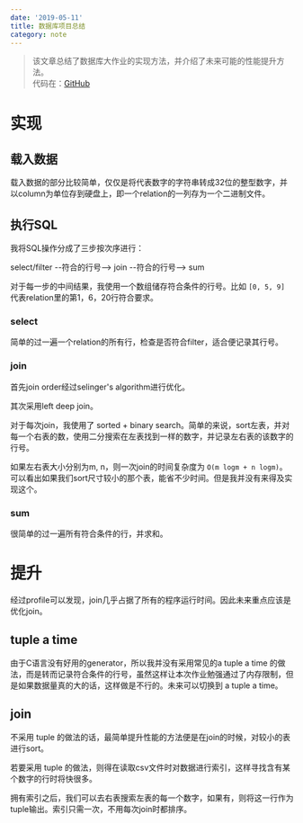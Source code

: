 ```yaml
---
date: '2019-05-11'
title: 数据库项目总结
category: note
---
```


> 该文章总结了数据库大作业的实现方法，并介绍了未来可能的性能提升方法。  
> 代码在：[GitHub](https://github.com/asvrada/CollegeProj-Database)

# 实现

## 载入数据

载入数据的部分比较简单，仅仅是将代表数字的字符串转成32位的整型数字，并以column为单位存到硬盘上，即一个relation的一列存为一个二进制文件。

## 执行SQL

我将SQL操作分成了三步按次序进行：

select/filter --符合的行号--> join --符合的行号--> sum  

对于每一步的中间结果，我使用一个数组储存符合条件的行号。比如 `[0, 5, 9]` 代表relation里的第1，6，20行符合要求。

### select

简单的过一遍一个relation的所有行，检查是否符合filter，适合便记录其行号。

### join

首先join order经过selinger's algorithm进行优化。

其次采用left deep join。

对于每次join，我使用了 sorted + binary search。简单的来说，sort左表，并对每一个右表的数，使用二分搜索在左表找到一样的数字，并记录左右表的该数字的行号。

如果左右表大小分别为m, n，则一次join的时间复杂度为 `O(m logm + n logm)`。可以看出如果我们sort尺寸较小的那个表，能省不少时间。但是我并没有来得及实现这个。

### sum

很简单的过一遍所有符合条件的行，并求和。

# 提升

经过profile可以发现，join几乎占据了所有的程序运行时间。因此未来重点应该是优化join。

## tuple a time

由于C语言没有好用的generator，所以我并没有采用常见的a tuple a time 的做法，而是转而记录符合条件的行号，虽然这样让本次作业勉强通过了内存限制，但是如果数据量真的大的话，这样做是不行的。未来可以切换到 a tuple a time。

## join

不采用 tuple 的做法的话，最简单提升性能的方法便是在join的时候，对较小的表进行sort。

若要采用 tuple 的做法，则得在读取csv文件时对数据进行索引，这样寻找含有某个数字的行时将快很多。

拥有索引之后，我们可以去右表搜索左表的每一个数字，如果有，则将这一行作为tuple输出。索引只需一次，不用每次join时都排序。